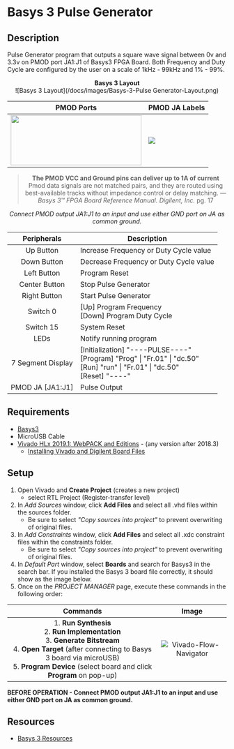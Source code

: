 # Basys 3 Pulse Generator
## Description
Pulse Generator program that outputs a square wave signal between 0v and 3.3v on PMOD port JA1:J1 of Basys3 FPGA Board. Both Frequency and Duty Cycle are configured by the user on a scale of 1kHz - 99kHz and 1% - 99%. 

<center>
	<b>Basys 3 Layout</b>
</center>

<center>
	![Basys 3 Layout](/docs/images/Basys-3-Pulse Generator-Layout.png)
</center>

| PMOD Ports | PMOD JA Labels |
|--|--|
|<img width=300px height =115px src="/docs/images/Pmod-Port">|<img src="/docs/images/Pmod-Port-Labels">|

<center>

> **The PMOD VCC and Ground pins can deliver up to 1A of current**
> Pmod data signals are not matched pairs, and they are routed using best-available tracks without impedance control or delay matching. 
> &mdash; <cite class="title">Basys 3™ FPGA Board Reference Manual.</cite> <cite class="author">Digilent, Inc.</cite> pg. 17

_Connect PMOD output JA1:J1 to an input and use either GND port on JA as common ground._

</center>

 |Peripherals|Description|
 |:-:|-|
 |Up Button|Increase Frequency or Duty Cycle value|
 |Down Button|Decrease Frequency or Duty Cycle value|
 |Left Button|Program Reset|
 |Center Button|Stop Pulse Generator|
 |Right Button|Start Pulse Generator|
 |Switch 0|[Up] Program Frequency <br> [Down] Program Duty Cycle|
 |Switch 15|System Reset|
 |LEDs|Notify running program
 |7 Segment Display|[Initialization] "----PULSE----" <br> [Program] "Prog" \| "Fr.01" \| "dc.50" <br> [Run] "run" \| "Fr.01" \| "dc.50" <br> [Reset] "----"
 |PMOD JA [JA1:J1]|Pulse Output
 
## Requirements
- [Basys3](https://store.digilentinc.com/basys-3-artix-7-fpga-trainer-board-recommended-for-introductory-users/) 
- MicroUSB Cable
- [Vivado HLx 2019.1: WebPACK and Editions](https://www.xilinx.com/support/download.html?_ga=2.82180886.1698710582.1561930953-2036611854.1558574743) - (any version after 2018.3)
	* [Installing Vivado and Digilent Board Files](https://reference.digilentinc.com/vivado/installing-vivado/start)
## Setup
1. Open Vivado and **Create Project** (creates a new project)
	- select RTL Project (Register-transfer level)
2. In _Add Sources_ window, click **Add Files** and select all .vhd files within the sources folder. 
	- Be sure to select _"Copy sources into project"_ to prevent overwriting of original files.
3. In _Add Constraints_ window, click **Add Files** and select all .xdc constraint files within the constraints folder.
	- Be sure to select _"Copy sources into project"_ to prevent overwriting of original files.
4. In _Default Part_ window, select **Boards** and search for Basys3 in the search bar. If you installed the Basys 3 board file correctly, it should show as the image below.
5. Once on the _PROJECT MANAGER_ page, execute these commands in the following order:
 
 |Commands|Image
 |:-:|:-:|
 |1. **Run Synthesis** <br> 2. **Run Implementation** <br> 3. **Generate Bitstream** <br> 4. **Open Target** (after connecting to Basys 3 board via microUSB) <br> 5. **Program Device** (select board and click **Program** on pop-up)|![Vivado-Flow-Navigator](docs/images/Vivado-Flow-Navigator)|

**BEFORE OPERATION - Connect PMOD output JA1:J1 to an input and use either GND port on JA as common ground.** 
## Resources
* [Basys 3 Resources](https://reference.digilentinc.com/reference/programmable-logic/basys-3/start)